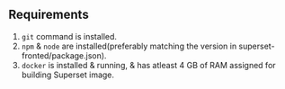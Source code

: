 ## Requirements  
1. ```git``` command is installed.  
2. ```npm``` & ```node``` are installed(preferably matching the version in superset-fronted/package.json).  
3. ```docker``` is installed & running, & has atleast 4 GB of RAM assigned for building Superset image.  